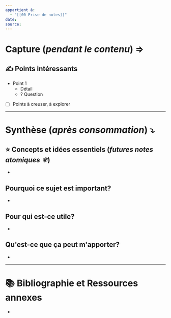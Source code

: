 ```yaml
---
appartient à:
  - "[[00 Prise de notes]]"
date: 
source:
---
```

# Capture (*pendant le contenu*) ⇒

## ✍️ Points intéressants
- Point 1
	- Détail
	- ? Question

- [ ] Points à creuser, à explorer

---

# Synthèse (*après consommation*) ⤵︎

## ⭐ Concepts et idées essentiels (*futures notes atomiques ⚛︎*)
- 

## Pourquoi ce sujet est important?
- 

## Pour qui est-ce utile?
- 

## Qu'est-ce que ça peut m'apporter?
- 

---
# 📚 Bibliographie et Ressources annexes
- 